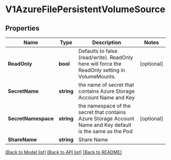 # V1AzureFilePersistentVolumeSource

## Properties
Name | Type | Description | Notes
------------ | ------------- | ------------- | -------------
**ReadOnly** | **bool** | Defaults to false (read/write). ReadOnly here will force the ReadOnly setting in VolumeMounts. | [optional] 
**SecretName** | **string** | the name of secret that contains Azure Storage Account Name and Key | 
**SecretNamespace** | **string** | the namespace of the secret that contains Azure Storage Account Name and Key default is the same as the Pod | [optional] 
**ShareName** | **string** | Share Name | 

[[Back to Model list]](../README.md#documentation-for-models) [[Back to API list]](../README.md#documentation-for-api-endpoints) [[Back to README]](../README.md)


